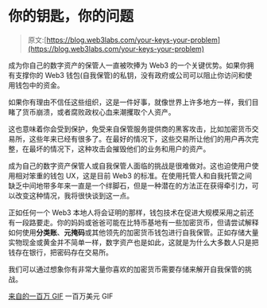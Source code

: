 # 你的钥匙，你的问题

> 原文:[https://blog.web3labs.com/your-keys-your-problem](https://blog.web3labs.com/your-keys-your-problem)

成为你自己的数字资产的保管人一直被吹捧为 Web3 的一个关键优势。如果你拥有支撑你的 Web3 钱包(自我保管)的私钥，没有政府或公司可以阻止你访问和使用钱包中的资金。

如果你有理由不信任这些组织，这是一件好事，就像世界上许多地方一样，我们目睹了货币崩溃，或者腐败政权心血来潮攫取个人资产。

这也意味着你会受到保护，免受来自保管服务提供商的黑客攻击，比如加密货币交易所，这些年来已经有很多了。在最好的情况下，这些交易所让他们的用户再次完整，在最坏的情况下，这种攻击会摧毁他们的业务和用户的资产。

成为自己的数字资产保管人或自我保管人面临的挑战是很难做对。这也迫使用户使用相对笨重的钱包 UX，这是目前 Web3 的标准。在使用托管人和自我托管之间缺乏中间地带多年来一直是一个绊脚石，但是一种潜在的方法正在获得牵引力，可以改变这种情况，我将很快谈到这一点。

正如任何一个 Web3 本地人将会证明的那样，钱包技术在促进大规模采用之前还有一段路要走。你的妈妈或爸爸可能在比特币基地有一些加密货币，但请尝试解释如何使用**分类账**、**元掩码**或其他领先的加密货币钱包进行自我保管。正如存储大量实物现金或黄金并不简单一样，数字资产也是如此，这就是为什么大多数人只是把钱存在银行，把密码存在交易所。

我们可以通过想象你有非常大量你喜欢的加密货币需要存储来解开自我保管的挑战。

[来自](https://tenor.com/view/one-milliondollars-dr-evil-mike-myers-gif-4123675)[的一百万 GIF](https://tenor.com/search/one+milliondollars-gifs) 一百万美元 GIF